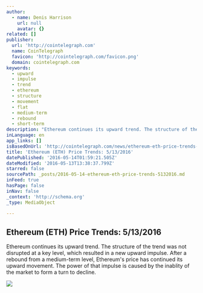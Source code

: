 ```yaml
---
author:
  - name: Denis Harrison
    url: null
    avatar: {}
related: []
publisher:
  url: 'http://cointelegraph.com'
  name: CoinTelegraph
  favicon: 'http://cointelegraph.com/favicon.png'
  domain: cointelegraph.com
keywords:
  - upward
  - impulse
  - trend
  - ethereum
  - structure
  - movement
  - flat
  - medium-term
  - rebound
  - short-term
description: "Ethereum continues its upward trend. The structure of the trend was not disrupted at a key level, which resulted in a new upward impulse. After a rebound from a medium-term level, Ethereum's price has continued its upward movement. The power of that impulse is caused by the inablity of the market to form a turn to decline."
inLanguage: en
app_links: []
isBasedOnUrl: 'http://cointelegraph.com/news/ethereum-eth-price-trends-5132016'
title: 'Ethereum (ETH) Price Trends: 5/13/2016'
datePublished: '2016-05-14T01:59:21.505Z'
dateModified: '2016-05-13T13:38:37.799Z'
starred: false
sourcePath: _posts/2016-05-14-ethereum-eth-price-trends-5132016.md
inFeed: true
hasPage: false
inNav: false
_context: 'http://schema.org'
_type: MediaObject

---
```

<article style=""><h1>Ethereum (ETH) Price Trends: 5/13/2016</h1><p>Ethereum continues its upward trend. The structure of the trend was not disrupted at a key level, which resulted in a new upward impulse. After a rebound from a medium-term level, Ethereum's price has continued its upward movement. The power of that impulse is caused by the inablity of the market to form a turn to decline.</p><img src="https://lh5.googleusercontent.com/tR-_883XQSf8rI0noPiuTwl9vj9y9yYXxY3P6PuKIg6hDa7sG1R28FICYDM_CvKtFahT020Ajcc_Jlf-AsFADLvuqoSMVt3E-zrY96tEqWxuln2TcRoNC0NNNmQuX5mXoEMZ0HId" /></article>